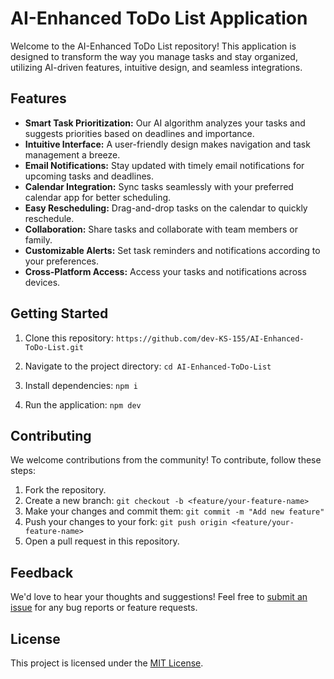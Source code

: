 # AI-Enhanced ToDo List Application

Welcome to the AI-Enhanced ToDo List repository! This application is designed to transform the way you manage tasks and stay organized, utilizing AI-driven features, intuitive design, and seamless integrations.

## Features

- **Smart Task Prioritization:** Our AI algorithm analyzes your tasks and suggests priorities based on deadlines and importance.
- **Intuitive Interface:** A user-friendly design makes navigation and task management a breeze.
- **Email Notifications:** Stay updated with timely email notifications for upcoming tasks and deadlines.
- **Calendar Integration:** Sync tasks seamlessly with your preferred calendar app for better scheduling.
- **Easy Rescheduling:** Drag-and-drop tasks on the calendar to quickly reschedule.
- **Collaboration:** Share tasks and collaborate with team members or family.
- **Customizable Alerts:** Set task reminders and notifications according to your preferences.
- **Cross-Platform Access:** Access your tasks and notifications across devices.

## Getting Started

1. Clone this repository: `https://github.com/dev-KS-155/AI-Enhanced-ToDo-List.git`

2. Navigate to the project directory: `cd AI-Enhanced-ToDo-List`

3. Install dependencies: `npm i`

4. Run the application: `npm dev`

## Contributing

We welcome contributions from the community! To contribute, follow these steps:

1. Fork the repository.
2. Create a new branch: `git checkout -b <feature/your-feature-name>`
3. Make your changes and commit them: `git commit -m "Add new feature"`
4. Push your changes to your fork: `git push origin <feature/your-feature-name>`
5. Open a pull request in this repository.

## Feedback

We'd love to hear your thoughts and suggestions! Feel free to [submit an issue](https://github.com/your-username/AI-Enhanced-ToDo/issues) for any bug reports or feature requests.

## License

This project is licensed under the [MIT License](LICENSE).
